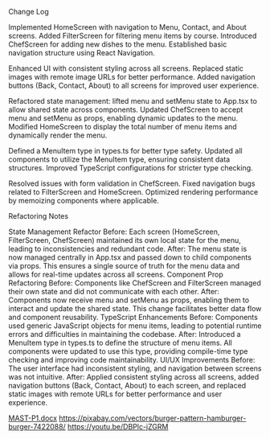 Change Log

Implemented HomeScreen with navigation to Menu, Contact, and About screens.
Added FilterScreen for filtering menu items by course.
Introduced ChefScreen for adding new dishes to the menu.
Established basic navigation structure using React Navigation.

Enhanced UI with consistent styling across all screens.
Replaced static images with remote image URLs for better performance.
Added navigation buttons (Back, Contact, About) to all screens for improved user experience.

Refactored state management: lifted menu and setMenu state to App.tsx to allow shared state across components.
Updated ChefScreen to accept menu and setMenu as props, enabling dynamic updates to the menu.
Modified HomeScreen to display the total number of menu items and dynamically render the menu.

Defined a MenuItem type in types.ts for better type safety.
Updated all components to utilize the MenuItem type, ensuring consistent data structures.
Improved TypeScript configurations for stricter type checking.

Resolved issues with form validation in ChefScreen.
Fixed navigation bugs related to FilterScreen and HomeScreen.
Optimized rendering performance by memoizing components where applicable.

Refactoring Notes

State Management Refactor
Before: Each screen (HomeScreen, FilterScreen, ChefScreen) maintained its own local state for the menu, leading to inconsistencies and redundant code.
After: The menu state is now managed centrally in App.tsx and passed down to child components via props. This ensures a single source of truth for the menu data and allows for real-time updates across all screens.
Component Prop Refactoring
Before: Components like ChefScreen and FilterScreen managed their own state and did not communicate with each other.
After: Components now receive menu and setMenu as props, enabling them to interact and update the shared state. This change facilitates better data flow and component reusability.
TypeScript Enhancements
Before: Components used generic JavaScript objects for menu items, leading to potential runtime errors and difficulties in maintaining the codebase.
After: Introduced a MenuItem type in types.ts to define the structure of menu items. All components were updated to use this type, providing compile-time type checking and improving code maintainability.
UI/UX Improvements
Before: The user interface had inconsistent styling, and navigation between screens was not intuitive.
After: Applied consistent styling across all screens, added navigation buttons (Back, Contact, About) to each screen, and replaced static images with remote URLs for better performance and user experience.

[MAST-P1.docx](https://github.com/user-attachments/files/23060155/MAST-P1.docx)
https://pixabay.com/vectors/burger-pattern-hamburger-burger-7422088/
https://youtu.be/DBPlc-jZGRM
